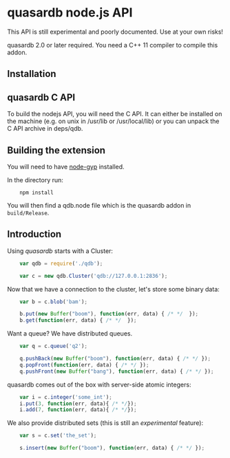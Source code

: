 # quasardb node.js API

This API is still experimental and poorly documented. Use at your own risks!

quasardb 2.0 or later required. You need a C++ 11 compiler to compile this addon.

## Installation

## quasardb C API

To build the nodejs API, you will need the C API. It can either be installed on the machine (e.g. on unix in /usr/lib or /usr/local/lib) or you can unpack the C API archive in deps/qdb.

## Building the extension

You will need to have [node-gyp](https://github.com/TooTallNate/node-gyp) installed.

In the directory run:

```
    npm install
```

You will then find a qdb.node file which is the quasardb addon in `build/Release`.

## Introduction

Using *quasardb* starts with a Cluster:

```javascript
    var qdb = require('./qdb');

    var c = new qdb.Cluster('qdb://127.0.0.1:2836');
```

Now that we have a connection to the cluster, let's store some binary data:

```javascript
    var b = c.blob('bam');

    b.put(new Buffer("boom"), function(err, data) { /* */  });
    b.get(function(err, data) { /* */  });
```

Want a queue? We have distributed queues.

```javascript
    var q = c.queue('q2');

    q.pushBack(new Buffer("boom"), function(err, data) { /* */ });
    q.popFront(function(err, data) { /* */ });
    q.pushFront(new Buffer("bang"), function(err, data) { /* */ });
```

quasardb comes out of the box with server-side atomic integers:

```javascript
    var i = c.integer('some_int');
    i.put(3, function(err, data){ /* */});
    i.add(7, function(err, data){ /* */});
```

We also provide distributed sets (this is still an *experimental* feature):

```javascript
    var s = c.set('the_set');

    s.insert(new Buffer("boom"), function(err, data) { /* */ });
```

